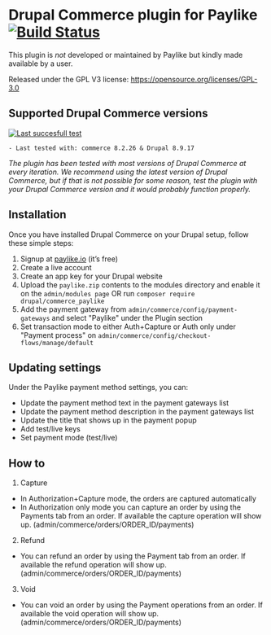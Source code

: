 # Drupal Commerce plugin for Paylike [![Build Status](https://travis-ci.org/paylike/plugin-drupal-commerce-8.x.svg?branch=master)](https://travis-ci.org/paylike/plugin-drupal-commerce-8.x)

This plugin is *not* developed or maintained by Paylike but kindly made
available by a user.

Released under the GPL V3 license: https://opensource.org/licenses/GPL-3.0

## Supported Drupal Commerce versions

[![Last succesfull test](https://log.derikon.ro/api/v1/log/read?tag=drupalcommerce8&view=svg&label=DrupalCommerce&key=ecommerce&background=00b4ff)](https://log.derikon.ro/api/v1/log/read?tag=drupalcommerce8&view=html)

    - Last tested with: commerce 8.2.26 & Drupal 8.9.17

*The plugin has been tested with most versions of Drupal Commerce at every iteration. We recommend using the latest version of Drupal Commerce, but if that is not possible for some reason, test the plugin with your Drupal Commerce version and it would probably function properly.*


## Installation

Once you have installed Drupal Commerce on your Drupal setup, follow these simple steps:
   1. Signup at [paylike.io](https://paylike.io) (it’s free)
   1. Create a live account
   1. Create an app key for your Drupal website
   1. Upload the ```paylike.zip``` contents to the modules directory and enable it on the `admin/modules page` OR run `composer require drupal/commerce_paylike`
   1. Add the payment gateway from `admin/commerce/config/payment-gateways` and select "Paylike" under the Plugin section
   1. Set transaction mode to either Auth+Capture or Auth only under "Payment process" on `admin/commerce/config/checkout-flows/manage/default
`


## Updating settings

Under the Paylike payment method settings, you can:
 * Update the payment method text in the payment gateways list
 * Update the payment method description in the payment gateways list
 * Update the title that shows up in the payment popup
 * Add test/live keys
 * Set payment mode (test/live)


 ## How to

 1. Capture
 * In Authorization+Capture mode, the orders are captured automatically
 * In Authorization only mode you can capture an order by using the Payments tab from an order. If available the capture operation will show up. (admin/commerce/orders/ORDER_ID/payments)
 2. Refund
   * You can refund an order by using the Payment tab from an order. If available the refund operation will show up. (admin/commerce/orders/ORDER_ID/payments)
 3. Void
   * You can void an order by using the Payment operations from an order. If available the void operation will show up. (admin/commerce/orders/ORDER_ID/payments)